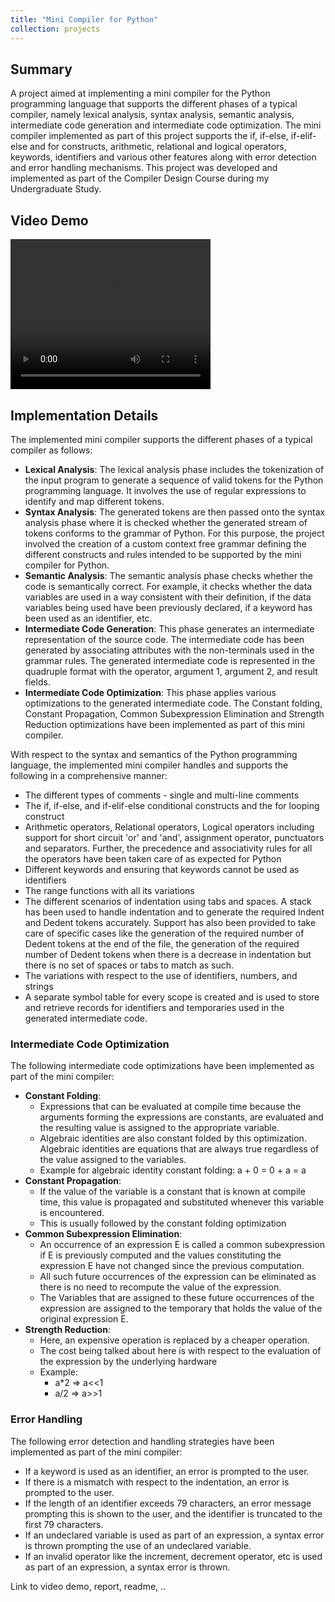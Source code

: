 ```yaml
---
title: "Mini Compiler for Python"
collection: projects
---
```


<style>
  video:target
  {
    outline:none;
    border:none;
  }
</style>

## Summary

A project aimed at implementing a mini compiler for the Python programming language that supports the different phases of a typical compiler, namely lexical analysis, syntax analysis, semantic analysis, intermediate code generation and intermediate code optimization. The mini compiler implemented as part of this project supports the if, if-else, if-elif-else and for constructs, arithmetic, relational and logical operators, keywords, identifiers and various other features along with error detection and error handling mechanisms. This project was developed and implemented as part of the Compiler Design Course during my Undergraduate Study.

## Video Demo
  
<video id="CD_Project_video_demo" width="320" height="240" controls>
   <source src="/videos/CD_Project_Demo.mp4" type="video/mp4">
Your browser does not support the video tag.
</video>

## Implementation Details

The implemented mini compiler supports the different phases of a typical compiler as follows:

* **Lexical Analysis**: The lexical analysis phase includes the tokenization of the input program to generate a sequence of valid tokens for the Python programming language. It involves the use of regular expressions to identify and map different tokens.
* **Syntax Analysis**: The generated tokens are then passed onto the syntax analysis phase where it is checked whether the generated stream of tokens conforms to the grammar of Python. For this purpose, the project involved the creation of a custom context free grammar defining the different constructs and rules intended to be supported by the mini compiler for Python.
* **Semantic Analysis**: The semantic analysis phase checks whether the code is semantically correct. For example, it checks whether the data variables are used in a way consistent with their definition, if the data variables being used have been previously declared, if a keyword has been used as an identifier, etc.
* **Intermediate Code Generation**: This phase generates an intermediate representation of the source code. The intermediate code has been generated by associating attributes with the non-terminals used in the grammar rules. The generated intermediate code is represented in the quadruple format with the operator, argument 1, argument 2, and result fields.
* **Intermediate Code Optimization**: This phase applies various optimizations to the generated intermediate code. The Constant folding, Constant Propagation, Common Subexpression Elimination and Strength Reduction optimizations have been implemented as part of this mini compiler.

With respect to the syntax and semantics of the Python programming language, the implemented mini compiler handles and supports the following in a comprehensive manner:
 * The different types of comments - single and multi-line comments
 * The if, if-else, and if-elif-else conditional constructs and the for looping construct
 * Arithmetic operators, Relational operators, Logical operators including support for short circuit 'or' and 'and', assignment operator, punctuators and separators. Further, the precedence and associativity rules for all the operators have been taken care of as expected for Python
 * Different keywords and ensuring that keywords cannot be used as identifiers
 * The range functions with all its variations
 * The different scenarios of indentation using tabs and spaces. A stack has been used to handle indentation and to generate the required Indent and Dedent tokens accurately. Support has also been provided to take care of specific cases like the generation of the required number of Dedent tokens at the end of the file, the generation of the required number of Dedent tokens when there is a decrease in indentation but there is no set of spaces or tabs to match as such.
 * The variations with respect to the use of identifiers, numbers, and strings
 * A separate symbol table for every scope is created and is used to store and retrieve records for identifiers and temporaries used in the generated intermediate code.

### Intermediate Code Optimization

The following intermediate code optimizations have been implemented as part of the mini compiler:
 * **Constant Folding**:
    * Expressions that can be evaluated at compile time because the arguments forming the expressions are constants, are evaluated and the resulting value is assigned to the appropriate variable.
    * Algebraic identities are also constant folded by this optimization. Algebraic identities are equations that are always true regardless of the value assigned to the variables.
    * Example for algebraic identity constant folding: a + 0 = 0 + a = a
 * **Constant Propagation**:
    * If the value of the variable is a constant that is known at compile time, this value is propagated and substituted whenever this variable is encountered.
    * This is usually followed by the constant folding optimization
 * **Common Subexpression Elimination**:
    * An occurrence of an expression E is called a common subexpression if E is previously computed and the values constituting the expression E have not changed since the previous computation.
    * All such future occurrences of the expression can be eliminated as there is no need to recompute the value of the expression.
    * The Variables that are assigned to these future occurrences of the expression are assigned to the temporary that holds the value of the original expression E.
 * **Strength Reduction**:
    * Here, an expensive operation is replaced by a cheaper operation.
    * The cost being talked about here is with respect to the evaluation of the expression by the underlying hardware
    * Example:
        * a*2 => a<<1
        * a/2 => a>>1

### Error Handling

The following error detection and handling strategies have been implemented as part of the mini compiler:
 * If a keyword is used as an identifier, an error is prompted to the user.
 * If there is a mismatch with respect to the indentation, an error is prompted to the user.
 * If the length of an identifier exceeds 79 characters, an error message prompting this is shown to the user, and the identifier is truncated to the first 79 characters.
 * If an undeclared variable is used as part of an expression, a syntax error is thrown prompting the use of an undeclared variable.
 * If an invalid operator like the increment, decrement operator, etc is used as part of an expression, a syntax error is thrown.


Link to video demo, report, readme, ..